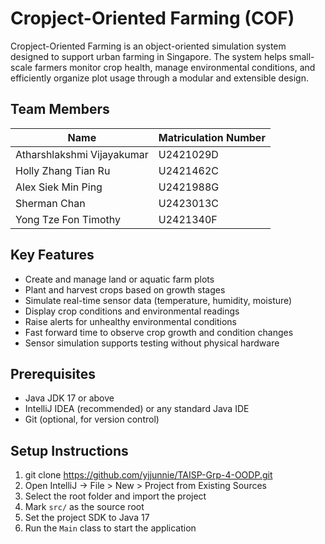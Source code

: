 # Cropject-Oriented Farming (COF)

Cropject-Oriented Farming is an object-oriented simulation system designed to support urban farming in Singapore. The system helps small-scale farmers monitor crop health, manage environmental conditions, and efficiently organize plot usage through a modular and extensible design.

## Team Members

| Name                     | Matriculation Number |
|--------------------------|----------------------|
| Atharshlakshmi Vijayakumar | U2421029D          |
| Holly Zhang Tian Ru       | U2421462C          |
| Alex Siek Min Ping        | U2421988G          |
| Sherman Chan              | U2423013C          |
| Yong Tze Fon Timothy      | U2421340F          |

## Key Features

- Create and manage land or aquatic farm plots
- Plant and harvest crops based on growth stages
- Simulate real-time sensor data (temperature, humidity, moisture)
- Display crop conditions and environmental readings
- Raise alerts for unhealthy environmental conditions
- Fast forward time to observe crop growth and condition changes
- Sensor simulation supports testing without physical hardware

## Prerequisites

- Java JDK 17 or above
- IntelliJ IDEA (recommended) or any standard Java IDE
- Git (optional, for version control)

## Setup Instructions  

1. git clone https://github.com/yjjunnie/TAISP-Grp-4-OODP.git  
2. Open IntelliJ → File > New > Project from Existing Sources  
3. Select the root folder and import the project  
4. Mark `src/` as the source root  
5. Set the project SDK to Java 17  
6. Run the `Main` class to start the application  
